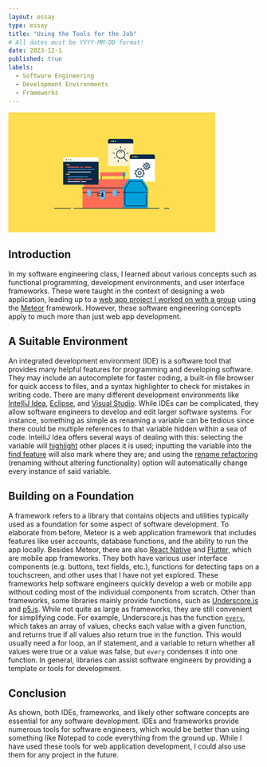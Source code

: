 ```yaml
---
layout: essay
type: essay
title: "Using the Tools for the Job"
# All dates must be YYYY-MM-DD format!
date: 2023-12-1
published: true
labels:
  - Software Engineering
  - Development Environments
  - Frameworks
---
```


<img width="415px" class="rounded float-start pe-4" src="../img/tools-for-job/software-toolbox.png">

## Introduction

In my software engineering class, I learned about various concepts such as functional programming, development environments, and user interface frameworks. These were taught in the context of designing a web application, leading up to a [web app project I worked on with a group](https://rainbows-gallery.github.io/) using the [Meteor](https://www.meteor.com/) framework. However, these software engineering concepts apply to much more than just web app development. 

## A Suitable Environment

An integrated development environment (IDE) is a software tool that provides many helpful features for programming and developing software. They may include an autocomplete for faster coding, a built-in file browser for quick access to files, and a syntax highlighter to check for mistakes in writing code. There are many different development environments like [IntelliJ Idea](https://www.jetbrains.com/idea/), [Eclipse](https://eclipseide.org/), and [Visual Studio](https://visualstudio.microsoft.com/). While IDEs can be complicated, they allow software engineers to develop and edit larger software systems. For instance, something as simple as renaming a variable can be tedious since there could be multiple references to that variable hidden within a sea of code. IntelliJ Idea offers several ways of dealing with this: selecting the variable will [highlight](https://www.jetbrains.com/help/rider/Navigation_and_Search__Finding_Usages__Highlighting_Usages_in_File.html) other places it is used; inputting the variable into the [find feature](https://www.jetbrains.com/help/idea/finding-and-replacing-text-in-file.html#findInSelection) will also mark where they are; and using the [rename refactoring](https://www.jetbrains.com/help/idea/rename-refactorings.html) (renaming without altering functionality) option will automatically change every instance of said variable.

## Building on a Foundation

A framework refers to a library that contains objects and utilities typically used as a foundation for some aspect of software development. To elaborate from before, Meteor is a web application framework that includes features like user accounts, database functions, and the ability to run the app locally. Besides Meteor, there are also [React Native](https://reactnative.dev/) and [Flutter](https://flutter.dev/), which are mobile app frameworks. They both have various user interface components (e.g. buttons, text fields, etc.), functions for detecting taps on a touchscreen, and other uses that I have not yet explored. These frameworks help software engineers quickly develop a web or mobile app without coding most of the individual components from scratch. Other than frameworks, some libraries mainly provide functions, such as [Underscore.js](https://underscorejs.org/) and [p5.js](https://p5js.org/). While not quite as large as frameworks, they are still convenient for simplifying code. For example, Underscore.js has the function [`every`](https://underscorejs.org/#every), which takes an array of values, checks each value with a given function, and returns true if all values also return true in the function. This would usually need a for loop, an if statement, and a variable to return whether all values were true or a value was false, but `every` condenses it into one function. In general, libraries can assist software engineers by providing a template or tools for development.

## Conclusion

As shown, both IDEs, frameworks, and likely other software concepts are essential for any software development. IDEs and frameworks provide numerous tools for software engineers, which would be better than using something like Notepad to code everything from the ground up. While I have used these tools for web application development, I could also use them for any project in the future.

